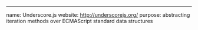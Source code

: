 ---
name: Underscore.js
website: http://underscorejs.org/
purpose: abstracting iteration methods over ECMAScript standard data structures
